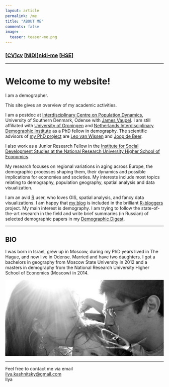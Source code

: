 ```yaml
---
layout: article
permalink: /me
title: "ABOUT ME"
comments: false
image:
  teaser: teaser-me.png
---
```


### [[CV]][cv] [[NIDI]][nidi-me] [[HSE]][hse-me]

***

# Welcome to my website!

I am a demographer.

This site gives an overview of my academic activities.

I am a postdoc at [Interdisciplinary Centre on Population Dynamics][cpop], University of Southern Denmark, Odense with [James Vaupel][jwv]. I am still affiliated with [University of Groningen][rug] and [Netherlands Interdisciplinary Demographic Institute][nidi] as a PhD fellow in demography. The scientific advisors of [my PhD project][phd] are [Leo van Wissen][lvw] and [Joop de Beer][jdb]. 

I also work as a Junior Research Fellow in the [Institute for Social Development Studies at the National Research University Higher School of Economics][isp]. 

My research focuses on regional variations in aging across Europe, the demographic processes shaping them, their dynamics and possible implications for economies and societies. My interests include most topics relating to demography, population geography, spatial analysis and data visualization.

I am an avid [R](https://cran.r-project.org) user, who loves GIS, spatial analysis, and fancy data visualizations. I am happy that [my blog](/) is included in the brilliant [R-bloggers](https://www.r-bloggers.com) project. My main interest is demography. I am trying to follow the state-of-the-art research in the field and write brief summaries (in Russian) of selected demographic papers in my [Demographic Digest](/dd). 

***

## BIO 

I was born in Israel, grew up in Moscow, during my PhD years lived in The Hague, and now live in Odense. Married and have two daughters. I got a bachelors in geography from Moscow State University in 2012 and a masters in demography from the National Research University Higher School of Economics (Moscow) in 2014. 

![us](/images/our-photo.jpg)

***
Feel free to contact me via email  
ilya.kashnitsky@gmail.com  
Ilya  


[cv]: https://ikashnitsky.github.io/doc/cv/1905-cv-ikashnitsky.pdf
[nidi-me]: http://nidi.nl/en/staff/overview/kashnitsky
[hse-me]: https://www.hse.ru/en/staff/ikashnitsky
[cpop]: https://www.sdu.dk/en/om_sdu/institutter_centre/dem
[jwv]: https://twitter.com/jwvaupel
[rug]: http://www.rug.nl
[nidi]: http://nidi.nl/en
[phd]: https://osf.io/d4hjx/
[lvw]: https://twitter.com/leo_wissen
[jdb]: https://twitter.com/BeerJoop
[isp]: https://isp.hse.ru/en/
[6]: https://sites.google.com/site/ikashnitsky/home